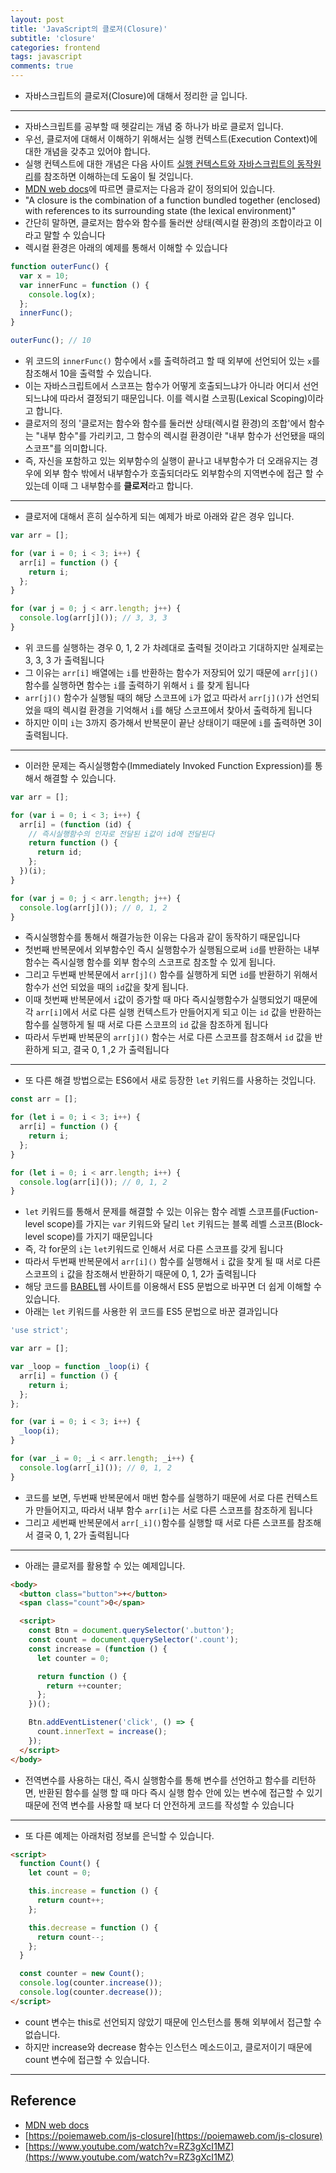 ```yaml
---
layout: post
title: 'JavaScript의 클로저(Closure)'
subtitle: 'closure'
categories: frontend
tags: javascript
comments: true
---
```


- 자바스크립트의 클로저(Closure)에 대해서 정리한 글 입니다.

---

- 자바스크립트를 공부할 때 헷갈리는 개념 중 하나가 바로 클로저 입니다.
- 우선, 클로저에 대해서 이해하기 위해서는 실행 컨텍스트(Execution Context)에 대한 개념을 갖추고 있어야 합니다.
- 실행 컨텍스트에 대한 개념은 다음 사이트 [실행 컨텍스트와 자바스크립트의 동작원리](https://ibtg.github.io/frontend/2021/01/13/ec/)를 참조하면 이해하는데 도움이 될 것입니다.
- [MDN web docs](https://developer.mozilla.org/ko/docs/Web/JavaScript/Guide/Closures)에 따르면 클로저는 다음과 같이 정의되어 있습니다.
- "A closure is the combination of a function bundled together (enclosed) with references to its surrounding state (the lexical environment)"
- 간단히 말하면, 클로저는 함수와 함수를 둘러싼 상태(렉시컬 환경)의 조합이라고 이라고 말할 수 있습니다
- 렉시컬 환경은 아래의 예제를 통해서 이해할 수 있습니다

```javascript
function outerFunc() {
  var x = 10;
  var innerFunc = function () {
    console.log(x);
  };
  innerFunc();
}

outerFunc(); // 10
```

- 위 코드의 `innerFunc()` 함수에서 `x`를 출력하려고 할 때 외부에 선언되어 있는 `x`를 참조해서 10을 출력할 수 있습니다.
- 이는 자바스크립트에서 스코프는 함수가 어떻게 호출되느냐가 아니라 어디서 선언되느냐에 따라서 결정되기 때문입니다. 이를 렉시컬 스코핑(Lexical Scoping)이라고 합니다.
- 클로저의 정의 '클로저는 함수와 함수를 둘러싼 상태(렉시컬 환경)의 조합'에서 함수는 "내부 함수"를 가리키고, 그 함수의 렉시컬 환경이란 "내부 함수가 선언됐을 때의 스코프"를 의미합니다.
- 즉, 자신을 포함하고 있는 외부함수의 실행이 끝나고 내부함수가 더 오래유지는 경우에 외부 함수 밖에서 내부함수가 호출되더라도 외부함수의 지역변수에 접근 할 수 있는데 이때 그 내부함수를 **클로저**라고 합니다.

---

- 클로저에 대해서 흔히 실수하게 되는 예제가 바로 아래와 같은 경우 입니다.

```javascript
var arr = [];

for (var i = 0; i < 3; i++) {
  arr[i] = function () {
    return i;
  };
}

for (var j = 0; j < arr.length; j++) {
  console.log(arr[j]()); // 3, 3, 3
}
```

- 위 코드를 실행하는 경우 0, 1, 2 가 차례대로 출력될 것이라고 기대하지만 실제로는 3, 3, 3 가 출력됩니다
- 그 이유는 `arr[i]` 배열에는 `i`를 반환하는 함수가 저장되어 있기 때문에 `arr[j]()` 함수를 실행하면 함수는 `i`를 출력하기 위해서 `i` 를 찾게 됩니다
- `arr[j]()` 함수가 실행될 때의 해당 스코프에 `i`가 없고 따라서 `arr[j]()`가 선언되었을 때의 렉시컬 환경을 기억해서 `i`를 해당 스코프에서 찾아서 출력하게 됩니다
- 하지만 이미 `i`는 3까지 증가해서 반복문이 끝난 상태이기 때문에 `i`를 출력하면 3이 출력됩니다.

---

- 이러한 문제는 즉시실행함수(Immediately Invoked Function Expression)를 통해서 해결할 수 있습니다.

```javascript
var arr = [];

for (var i = 0; i < 3; i++) {
  arr[i] = (function (id) {
    // 즉시실행함수의 인자로 전달된 i값이 id에 전달된다
    return function () {
      return id;
    };
  })(i);
}

for (var j = 0; j < arr.length; j++) {
  console.log(arr[j]()); // 0, 1, 2
}
```

- 즉시실행함수를 통해서 해결가능한 이유는 다음과 같이 동작하기 때문입니다
- 첫번째 반복문에서 외부함수인 즉시 실행함수가 실행됨으로써 `id`를 반환하는 내부 함수는 즉시실행 함수를 외부 함수의 스코프로 참조할 수 있게 됩니다.
- 그리고 두번째 반복문에서 `arr[j]()` 함수를 실행하게 되면 `id`를 반환하기 위해서 함수가 선언 되었을 때의 `id`값을 찾게 됩니다.
- 이때 첫번째 반복문에서 `i`값이 증가할 때 마다 즉시실행함수가 실행되었기 때문에 각 `arr[i]`에서 서로 다른 실행 컨텍스트가 만들어지게 되고 이는 `id` 값을 반환하는 함수를 실행하게 될 때 서로 다른 스코프의 `id` 값을 참조하게 됩니다
- 따라서 두번째 반복문의 `arr[j]()` 함수는 서로 다른 스코프를 참조해서 `id` 값을 반환하게 되고, 결국 0, 1 ,2 가 출력됩니다

---

- 또 다른 해결 방법으로는 ES6에서 새로 등장한 `let` 키워드를 사용하는 것입니다.

```javascript
const arr = [];

for (let i = 0; i < 3; i++) {
  arr[i] = function () {
    return i;
  };
}

for (let i = 0; i < arr.length; i++) {
  console.log(arr[i]()); // 0, 1, 2
}
```

- `let` 키워드를 통해서 문제를 해결할 수 있는 이유는 함수 레벨 스코프를(Fuction-level scope)를 가지는 `var` 키워드와 달리 `let` 키워드는 블록 레벨 스코프(Block-level scope)를 가지기 때문입니다
- 즉, 각 for문의 `i`는 `let`키워드로 인해서 서로 다른 스코프를 갖게 됩니다
- 따라서 두번째 반복문에서 `arr[i]()` 함수를 실행해서 `i` 값을 찾게 될 때 서로 다른 스코프의 `i` 값을 참조해서 반환하기 때문에 0, 1, 2가 출력됩니다
- 해당 코드를 [BABEL](https://babeljs.io/repl#?browsers=defaults%2C%20not%20ie%2011%2C%20not%20ie_mob%2011&build=&builtIns=false&spec=false&loose=false&code_lz=MYewdgzgLgBAhgJwTAvDA2gXQNwChcBmIyAFADYCmsAlqjAAzYy0A8MAzE9QNTcCUMAN64Y8JOmqY6BAK5hgUauBgkBw0aIRUZCMMzyiAvnkP4ipSjTqNmMNogQA6SmADmUABZdeakTFCQIJTOIK4kDhKYqnxMAPSxDAA0MACMyQBMuIZAA&debug=false&forceAllTransforms=false&shippedProposals=false&circleciRepo=&evaluate=false&fileSize=false&timeTravel=false&sourceType=module&lineWrap=true&presets=env%2Ces2015%2Creact%2Cstage-2%2Cenv&prettier=false&targets=&version=7.10.2&externalPlugins=)웹 사이트를 이용해서 ES5 문법으로 바꾸면 더 쉽게 이해할 수 있습니다.
- 아래는 `let` 키워드를 사용한 위 코드를 ES5 문법으로 바꾼 결과입니다

```javascript
'use strict';

var arr = [];

var _loop = function _loop(i) {
  arr[i] = function () {
    return i;
  };
};

for (var i = 0; i < 3; i++) {
  _loop(i);
}

for (var _i = 0; _i < arr.length; _i++) {
  console.log(arr[_i]()); // 0, 1, 2
}
```

- 코드를 보면, 두번째 반복문에서 매번 함수를 실행하기 때문에 서로 다른 컨텍스트가 만들어지고, 따라서
  내부 함수 `arr[i]`는 서로 다른 스코프를 참조하게 됩니다
- 그리고 세번째 반복문에서 `arr[_i]()`함수를 실행할 때 서로 다른 스코프를 참조해서 결국 0, 1, 2가 출력됩니다

---

- 아래는 클로저를 활용할 수 있는 예제입니다.

```html
<body>
  <button class="button">+</button>
  <span class="count">0</span>

  <script>
    const Btn = document.querySelector('.button');
    const count = document.querySelector('.count');
    const increase = (function () {
      let counter = 0;

      return function () {
        return ++counter;
      };
    })();

    Btn.addEventListener('click', () => {
      count.innerText = increase();
    });
  </script>
</body>
```

- 전역변수를 사용하는 대신, 즉시 실행함수를 통해 변수를 선언하고 함수를 리턴하면, 반환된 함수를 실행 할 때 마다 즉시 실행 함수 안에 있는 변수에 접근할 수 있기 때문에 전역 변수를 사용할 때 보다 더 안전하게 코드를 작성할 수 있습니다

---

- 또 다른 예제는 아래처럼 정보를 은닉할 수 있습니다.

```html
<script>
  function Count() {
    let count = 0;

    this.increase = function () {
      return count++;
    };

    this.decrease = function () {
      return count--;
    };
  }

  const counter = new Count();
  console.log(counter.increase());
  console.log(counter.decrease());
</script>
```

- count 변수는 this로 선언되지 않았기 때문에 인스턴스를 통해 외부에서 접근할 수 없습니다.
- 하지만 increase와 decrease 함수는 인스턴스 메소드이고, 클로저이기 때문에 count 변수에 접근할 수 있습니다.

---

## Reference

- [MDN web docs](<[https://developer.mozilla.org/en-US/docs/Web/JavaScript/Closures](https://developer.mozilla.org/en-US/docs/Web/JavaScript/Closures)>)
- [https://poiemaweb.com/js-closure](https://poiemaweb.com/js-closure)
- [https://www.youtube.com/watch?v=RZ3gXcI1MZ](https://www.youtube.com/watch?v=RZ3gXcI1MZ)
